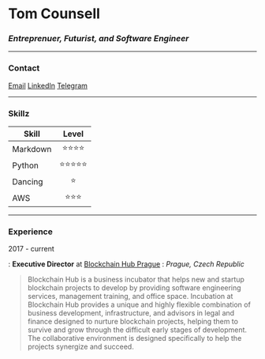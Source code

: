 
# Tom Counsell
### *Entreprenuer, Futurist, and Software Engineer*

---

### **Contact**

[Email](mailto:contact@tomcounsell.com)
[LinkedIn](linkedin.com/in/tomcounsell)
[Telegram](t.me/tomcounsell)

---

### **Skillz**

| Skill | Level |
| ---- | :----: |
| Markdown | ⭐️⭐️⭐️⭐️ |
| Python | ⭐️⭐️⭐️⭐️⭐️ |
| Dancing | ⭐️ |
| AWS | ⭐️⭐️⭐️ |

---

### **Experience**

2017 - current

:   **Executive Director** at [Blockchain Hub Prague](blockchainhubprague.com)
:   *Prague, Czech Republic*

>   Blockchain Hub is a business incubator that helps new and startup blockchain projects to develop by providing software engineering services, management training, and office space. Incubation at Blockchain Hub provides a unique and highly flexible combination of business development, infrastructure, and advisors in legal and finance designed to nurture blockchain projects, helping them to survive and grow through the difficult early stages of development. The collaborative environment is designed specifically to help the projects synergize and succeed.





